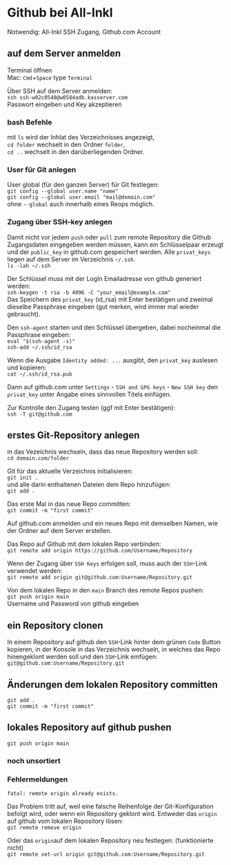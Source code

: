 # Github bei All-Inkl
Notwendig: All-Inkl SSH Zugang, Github.com Account

## auf dem Server anmelden
Terminal öffnen  
Mac: `Cmd`+`Space` type `Terminal`

Über SSH auf dem Server anmelden:  
`ssh ssh-w02c0548@w0584adb.kasserver.com`  
Passwort eingeben und Key akzeptieren

### bash Befehle 
mit `ls` wird der Inhlat des Verzeichnisses angezeigt,  
`cd folder` wechselt in den Ordner `folder`,  
`cd ..` wechselt in den darüberliegenden Ordner.  

### User für Git anlegen
User global (für den ganzen Server) für Git festlegen:  
`git config --global user.name "name"`  
`git config --global user.email "mail@domain.com"`  
ohne `--global` auch innerhalb eines Reops möglich.  

### Zugang über SSH-key anlegen
Damit nicht vor jedem `push` oder `pull` zum remote Repository die Github Zugangsdaten eingegeben werden müssen, kann ein Schlüsselpaar erzeugt und der `public_key` in github.com gespeichert werden. Alle `privat_keys` liegen auf dem Server im Verzeichnis `~/.ssh`.  
`ls -lah ~/.ssh`  

Der Schlüssel muss mit der LogIn Emailadresse von github generiert werden:  
`ssh-keygen -t rsa -b 4096 -C "your_email@example.com"`  
Das Speichern des `privat_key` (id_rsa) mit Enter bestätigen und zweimal dieselbe Passphrase eingeben (gut merken, wird immer mal wieder gebraucht).  

Den `ssh-agent` starten und den Schlüssel übergeben, dabei nocheinmal die Passphrase eingeben:  
`eval "$(ssh-agent -s)"`  
`ssh-add ~/.ssh/id_rsa`  

Wenn die Ausgabe `Identity added: ...` ausgibt, den `privat_key` auslesen und kopieren:  
`cat ~/.ssh/id_rsa.pub`

Dann auf github.com unter `Settings` - `SSH and GPG keys` - `New SSH key` den `privat_key` unter Angabe eines sinnvollen Titels einfügen.  

Zur Kontrolle den Zugang testen (ggf mit Enter bestätigen):   
`ssh -T git@github.com`  



## erstes Git-Repository anlegen
in das Vezeichnis wechseln, dass das neue Repository werden soll:  
`cd domain.com/folder`  

Git für das aktuelle Verzeichnis initialisieren:   
`git init .`  
und alle darin enthaltenen Dateien dem Repo hinzufügen:   
`git add .`  

Das erste Mal in das neue Repo committen:   
`git commit -m "first commit"`  

Auf github.com anmelden und ein neues Repo mit demselben Namen, wie der Ordner auf dem Server erstellen.  

Das Repo auf Github mit dem lokalen Repo verbinden:   
`git remote add origin https://github.com/Username/Repository`  

Wenn der Zugang über `SSH Keys` erfolgen soll, muss auch der `SSH`-Link verwendet werden:  
`git remote add origin git@github.com:Username/Repository.git`   

Von dem lokalen Repo in den `main` Branch des remote Repos pushen:  
`git push origin main`   
Username und Password von github eingeben

## ein Repository clonen

In einem Repository auf github den `SSH`-Link hinter dem grünen `Code` Button kopieren, in der Konsole in das Verzeichnis wechseln, in welches das Repo hinengeklont werden soll und den `SSH`-Link einfügen:
`git@github.com:Username/Repository.git`


## Änderungen dem lokalen Repository committen 

`git add .`  
`git commit -m "first commit"` 

## lokales Repository auf github pushen
`git push origin main` 


### noch unsortiert

### Fehlermeldungen

`fatal: remote origin already exists.`  

Das Problem tritt auf, weil eine falsche Reihenfolge der Git-Konfiguration befolgt wird, oder wenn ein Repository geklont wird.
Entweder das `origin` auf github vom lokalen Repository lösen:   
`git remote remove origin`   

Oder das `origin`auf dem lokalen Repository neu festlegen: (funktionierte nicht)  
`git remote set-url origin git@github.com:Username/Repository.git`  

